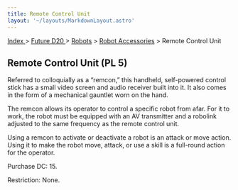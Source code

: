 ```yaml
---
title: Remote Control Unit
layout: '~/layouts/MarkdownLayout.astro'
---
```


[ Index ](/) > [ Future D20 ](/future.d20.srd) > [Robots](/future.d20.srd/robots) > [Robot Accessories](/future.d20.srd/robots/robot.accessories) > Remote Control Unit

## Remote Control Unit (PL 5)

Referred to colloquially as a “remcon,” this handheld, self-powered control
stick has a small video screen and audio receiver built into it. It also comes
in the form of a mechanical gauntlet worn on the hand.

The remcon allows its operator to control a specific robot from afar. For it
to work, the robot must be equipped with an AV transmitter and a robolink
adjusted to the same frequency as the remote control unit.

Using a remcon to activate or deactivate a robot is an attack or move action.
Using it to make the robot move, attack, or use a skill is a full-round action
for the operator.

Purchase DC: 15.

Restriction: None.

